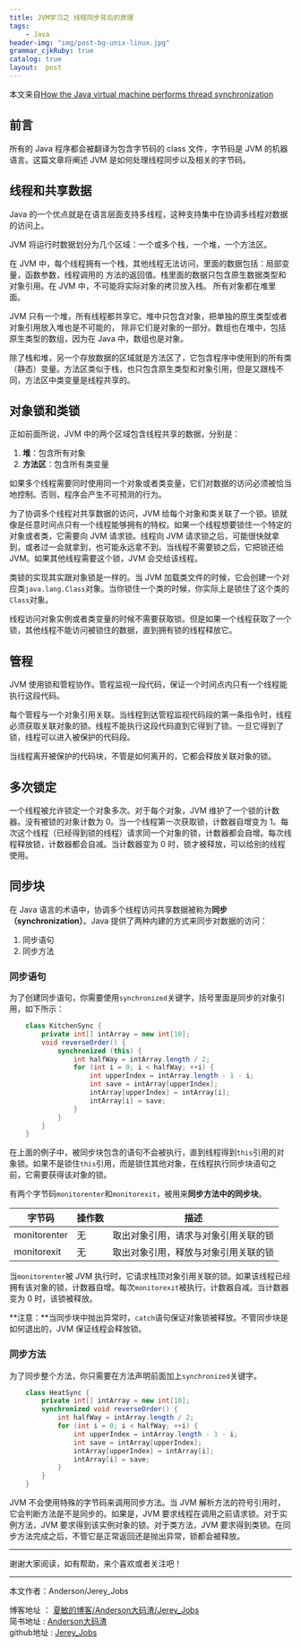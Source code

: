 ```yaml
---
title: JVM学习之 线程同步背后的原理
tags:
    - Java
header-img: "img/post-bg-unix-linux.jpg"
grammar_cjkRuby: true
catalog: true
layout:  post
---
```


本文来自[How the Java virtual machine performs thread synchronization](http://www.javaworld.com/article/2076971/java-concurrency/how-the-java-virtual-machine-performs-thread-synchronization.html)

## 前言
所有的 Java 程序都会被翻译为包含字节码的 class 文件，字节码是 JVM 的机器语言。这篇文章将阐述 JVM 是如何处理线程同步以及相关的字节码。

## 线程和共享数据
Java 的一个优点就是在语言层面支持多线程，这种支持集中在协调多线程对数据的访问上。

JVM 将运行时数据划分为几个区域：一个或多个栈，一个堆，一个方法区。

在 JVM 中，每个线程拥有一个栈，其他线程无法访问，里面的数据包括：局部变量，函数参数，线程调用的
方法的返回值。栈里面的数据只包含原生数据类型和对象引用。在 JVM 中，不可能将实际对象的拷贝放入栈。
所有对象都在堆里面。

JVM 只有一个堆，所有线程都共享它。堆中只包含对象，把单独的原生类型或者对象引用放入堆也是不可能的，
除非它们是对象的一部分。数组也在堆中，包括原生类型的数组，因为在 Java 中，数组也是对象。

除了栈和堆，另一个存放数据的区域就是方法区了，它包含程序中使用到的所有类（静态）变量。方法区类似于栈，也只包含原生类型和对象引用，但是又跟栈不同，方法区中类变量是线程共享的。

## 对象锁和类锁
正如前面所说，JVM 中的两个区域包含线程共享的数据，分别是：

1. **堆**：包含所有对象
2. **方法区**：包含所有类变量

如果多个线程需要同时使用同一个对象或者类变量，它们对数据的访问必须被恰当地控制。否则，程序会产生不可预测的行为。

为了协调多个线程对共享数据的访问，JVM 给每个对象和类关联了一个锁。锁就像是任意时间点只有一个线程能够拥有的特权。如果一个线程想要锁住一个特定的对象或者类，它需要向 JVM 请求锁。线程向 JVM 请求锁之后，可能很快就拿到，或者过一会就拿到，也可能永远拿不到。当线程不需要锁之后，它把锁还给 JVM。如果其他线程需要这个锁，JVM 会交给该线程。

类锁的实现其实跟对象锁是一样的。当 JVM 加载类文件的时候，它会创建一个对应类`java.lang.Class`对象。当你锁住一个类的时候，你实际上是锁住了这个类的`Class`对象。

线程访问对象实例或者类变量的时候不需要获取锁。但是如果一个线程获取了一个锁，其他线程不能访问被锁住的数据，直到拥有锁的线程释放它。

## 管程
JVM 使用锁和管程协作。管程监视一段代码，保证一个时间点内只有一个线程能执行这段代码。

每个管程与一个对象引用关联。当线程到达管程监视代码段的第一条指令时，线程必须获取关联对象的锁。线程不能执行这段代码直到它得到了锁。一旦它得到了锁，线程可以进入被保护的代码段。

当线程离开被保护的代码块，不管是如何离开的，它都会释放关联对象的锁。

## 多次锁定
一个线程被允许锁定一个对象多次。对于每个对象，JVM 维护了一个锁的计数器。没有被锁的对象计数为 0。当一个线程第一次获取锁，计数器自增变为 1。每次这个线程（已经得到锁的线程）请求同一个对象的锁，计数器都会自增。每次线程释放锁，计数器都会自减。当计数器变为 0 时，锁才被释放，可以给别的线程使用。

## 同步块
在 Java 语言的术语中，协调多个线程访问共享数据被称为**同步（synchronization）**。Java 提供了两种内建的方式来同步对数据的访问：

1. 同步语句
2. 同步方法

### 同步语句
为了创建同步语句，你需要使用`synchronized`关键字，括号里面是同步的对象引用，如下所示：

``` java
    class KitchenSync {
        private int[] intArray = new int[10];
        void reverseOrder() {
            synchronized (this) {
                int halfWay = intArray.length / 2;
                for (int i = 0; i < halfWay; ++i) {
                    int upperIndex = intArray.length - 1 - i;
                    int save = intArray[upperIndex];
                    intArray[upperIndex] = intArray[i];
                    intArray[i] = save;
                }
            }
        }
    }
```

在上面的例子中，被同步块包含的语句不会被执行，直到线程得到`this`引用的对象锁。如果不是锁住`this`引用，而是锁住其他对象，在线程执行同步块语句之前，它需要获得该对象的锁。

有两个字节码`monitorenter`和`monitorexit`，被用来**同步方法中的同步块**。

| 字节码 | 操作数 | 描述 |
| - | - | - |
| monitorenter | 无 | 取出对象引用，请求与对象引用关联的锁
| monitorexit | 无 | 取出对象引用，释放与对象引用关联的锁

当`monitorenter`被 JVM 执行时，它请求栈顶对象引用关联的锁。如果该线程已经拥有该对象的锁，计数器自增。每次`monitorexit`被执行，计数器自减。当计数器变为 0 时，该锁被释放。

**注意：**当同步块中抛出异常时，`catch`语句保证对象锁被释放。不管同步块是如何退出的，JVM 保证线程会释放锁。

### 同步方法
为了同步整个方法，你只需要在方法声明前面加上`synchronized`关键字。

``` java
    class HeatSync {
        private int[] intArray = new int[10];
        synchronized void reverseOrder() {
            int halfWay = intArray.length / 2;
            for (int i = 0; i < halfWay; ++i) {
                int upperIndex = intArray.length - 1 - i;
                int save = intArray[upperIndex];
                intArray[upperIndex] = intArray[i];
                intArray[i] = save;
            }
        }
    }
```

JVM 不会使用特殊的字节码来调用同步方法。当 JVM 解析方法的符号引用时，它会判断方法是不是同步的。如果是，JVM 要求线程在调用之前请求锁。对于实例方法，JVM 要求得到该实例对象的锁。对于类方法，JVM 要求得到类锁。在同步方法完成之后，不管它是正常返回还是抛出异常，锁都会被释放。



 ----------

 谢谢大家阅读，如有帮助，来个喜欢或者关注吧！

 ----------
 本文作者：Anderson/Jerey_Jobs

 博客地址   ： [夏敏的博客/Anderson大码渣/Jerey_Jobs][1] <br>
 简书地址   :  [Anderson大码渣][2] <br>
 github地址 :  [Jerey_Jobs][4]



  [1]: http://jerey.cn/
  [2]: http://www.jianshu.com/users/016a5ba708a0/latest_articles
  [3]: http://blog.csdn.net/jerey_jobs
  [4]: https://github.com/Jerey-Jobs
